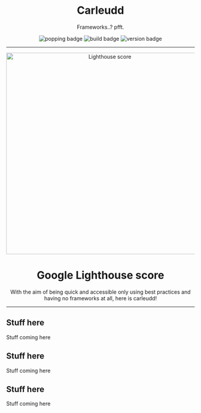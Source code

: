 <p align="center">
  <h1 align="center">Carleudd</h1>
  <p align="center">Frameworks..? pfft.</p>
  <p align="center">
    <img alt='popping badge' src='https://img.shields.io/badge/mode-skynet-green.svg?style=flat-square' />
    <img alt='build badge' src='https://img.shields.io/badge/build-passing-green.svg?style=flat-square' />
    <img alt='version badge' src='https://img.shields.io/badge/version-1.0.0-blue.svg?style=flat-square' />
  </p>
</div>
<hr>  
<p align="center">
  <img alt='Lighthouse score' src='https://i.imgur.com/T6C8GUo.png' width='538'/>
  <h1 align="center">Google Lighthouse score</h1>
  <p align="center">
    With the aim of being quick and accessible only using best practices and having no frameworks at all, here is carleudd!
  </p>
</p>
<hr>  


## Stuff here
Stuff coming here


## Stuff here
Stuff coming here


## Stuff here
Stuff coming here

